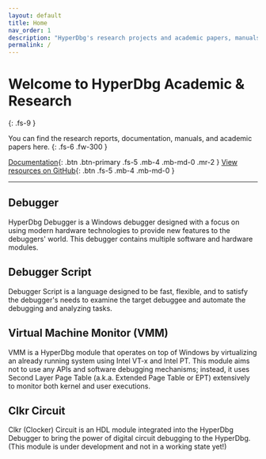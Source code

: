 ```yaml
---
layout: default
title: Home
nav_order: 1
description: "HyperDbg's research projects and academic papers, manuals, documents."
permalink: /
---
```


# Welcome to HyperDbg Academic & Research
{: .fs-9 }

You can find the research reports, documentation, manuals, and academic papers here.
{: .fs-6 .fw-300 }

[Documentation](https://docs.hyperdbg.org){: .btn .btn-primary .fs-5 .mb-4 .mb-md-0 .mr-2 } [View resources on GitHub](https://github.com/HyperDbg/awesome){: .btn .fs-5 .mb-4 .mb-md-0 }

---

## Debugger

HyperDbg Debugger is a Windows debugger designed with a focus on using modern hardware technologies to provide new features to the debuggers' world. This debugger contains multiple software and hardware modules.

## Debugger Script

Debugger Script is a language designed to be fast, flexible, and to satisfy the debugger's needs to examine the target debuggee and automate the debugging and analyzing tasks.

## Virtual Machine Monitor (VMM)

VMM is a HyperDbg module that operates on top of Windows by virtualizing an already running system using Intel VT-x and Intel PT. This module aims not to use any APIs and software debugging mechanisms; instead, it uses Second Layer Page Table (a.k.a. Extended Page Table or EPT) extensively to monitor both kernel and user executions.

## Clkr Circuit

Clkr (Clocker) Circuit is an HDL module integrated into the HyperDbg Debugger to bring the power of digital circuit debugging to the HyperDbg. (This module is under development and not in a working state yet!)